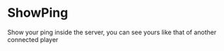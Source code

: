 # ShowPing
Show your ping inside the server, you can see yours like that of another connected player
